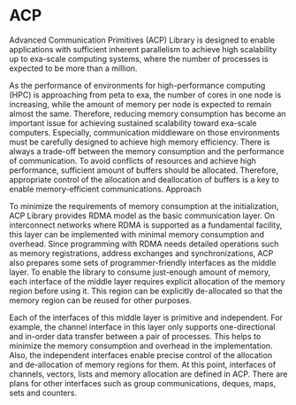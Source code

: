 # ACP

Advanced Communication Primitives (ACP) Library is designed to enable applications with sufficient inherent parallelism to achieve high scalability up to exa-scale computing systems, where the number of processes is expected to be more than a million.

As the performance of environments for high-performance computing (HPC) is approaching from peta to exa, the number of cores in one node is increasing, while the amount of memory per node is expected to remain almost the same. Therefore, reducing memory consumption has become an important issue for achieving sustained scalability toward exa-scale computers.
Especially, communication middleware on those environments must be carefully designed to achieve high memory efficiency. There is always a trade-off between the memory consumption and the performance of communication. To avoid conflicts of resources and achieve high performance, sufficient amount of buffers should be allocated. Therefore, appropriate control of the allocation and deallocation of buffers is a key to enable memory-efficient communications.
Approach

To minimize the requirements of memory consumption at the initialization, ACP Library provides RDMA model as the basic communication layer. On interconnect networks where RDMA is supported as a fundamental facility, this layer can be implemented with minimal memory consumption and overhead.
Since programming with RDMA needs detailed operations such as memory registrations, address exchanges and synchronizations, ACP also prepares some sets of programmer-friendly interfaces as the middle layer. To enable the library to consume just-enough amount of memory, each interface of the middle layer requires explicit allocation of the memory region before using it. This region can be explicitly de-allocated so that the memory region can be reused for other purposes.

Each of the interfaces of this middle layer is primitive and independent. For example, the channel interface in this layer only supports one-directional and in-order data transfer between a pair of processes. This helps to minimize the memory consumption and overhead in the implementation. Also, the independent interfaces enable precise control of the allocation and de-allocation of memory regions for them. At this point, interfaces of channels, vectors, lists and memory allocation are defined in ACP. There are plans for other interfaces such as group communications, deques, maps, sets and counters.
